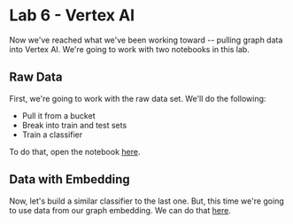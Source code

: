 # Lab 6 - Vertex AI
Now we've reached what we've been working toward -- pulling graph data into Vertex AI.  We're going to work with two notebooks in this lab.

## Raw Data
First, we're going to work with the raw data set.  We'll do the following:
* Pull it from a bucket
* Break into train and test sets
* Train a classifier

To do that, open the notebook [here](vertexai-raw.ipynb).

## Data with Embedding
Now, let's build a similar classifier to the last one.  But, this time we're going to use data from our graph embedding.  We can do that [here](vertexai-embedding.ipynb).
